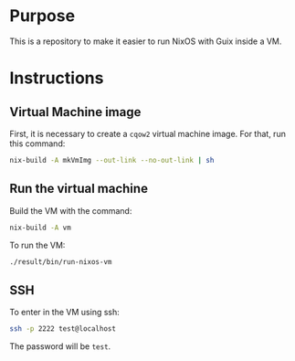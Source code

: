 # Purpose

This is a repository to make it easier to run NixOS with Guix inside a VM.

# Instructions

## Virtual Machine image

First, it is necessary to create a `cqow2` virtual machine image. For that, run this command:

``` sh
nix-build -A mkVmImg --out-link --no-out-link | sh
```

## Run the virtual machine

Build the VM with the command:

``` sh
nix-build -A vm
```

To run the VM:

``` sh
./result/bin/run-nixos-vm
```

## SSH

To enter in the VM using ssh:

``` sh
ssh -p 2222 test@localhost
```

The password will be `test`.
